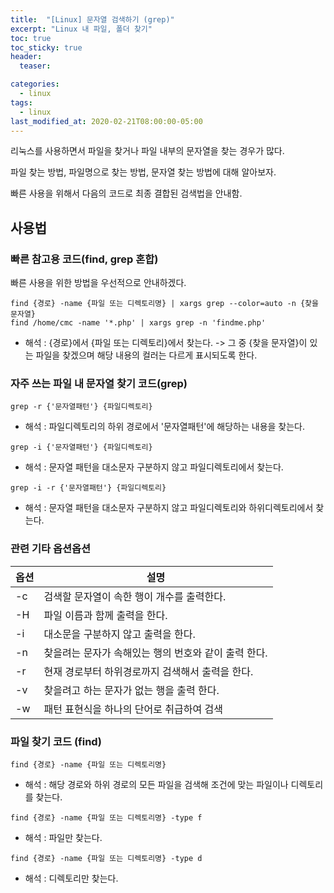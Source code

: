```yaml
---
title:  "[Linux] 문자열 검색하기 (grep)"
excerpt: "Linux 내 파일, 폴더 찾기"
toc: true
toc_sticky: true
header:
  teaser: 

categories:
  - linux
tags:
  - linux
last_modified_at: 2020-02-21T08:00:00-05:00
---
```


리눅스를 사용하면서 파일을 찾거나 파일 내부의 문자열을 찾는 경우가 많다.

파일 찾는 방법, 파일명으로 찾는 방법, 문자열 찾는 방법에 대해 알아보자.

빠른 사용을 위해서 다음의 코드로 최종 결합된 검색법을 안내함.

## 사용법

### 빠른 참고용 코드(find, grep 혼합)

빠른 사용을 위한 방법을 우선적으로 안내하겠다.

```
find {경로} -name {파일 또는 디렉토리명} | xargs grep --color=auto -n {찾을 문자열}
find /home/cmc -name '*.php' | xargs grep -n 'findme.php'
```

- 해석 : {경로}에서 {파일 또는 디렉토리}에서 찾는다. -> 그 중 {찾을 문자열}이 있는 파일을 찾겠으며 해당 내용의 컬러는 다르게 표시되도록 한다.



### 자주 쓰는 파일 내 문자열 찾기 코드(grep)

```
grep -r {'문자열패턴'} {파일디렉토리}
```

- 해석 : 파일디렉토리의 하위 경로에서 '문자열패턴'에 해당하는 내용을 찾는다.

  

```
grep -i {'문자열패턴'} {파일디렉토리}
```

- 해석 : 문자열 패턴을 대소문자 구분하지 않고 파일디렉토리에서 찾는다. 

  

```
grep -i -r {'문자열패턴'} {파일디렉토리}
```

- 해석 : 문자열 패턴을 대소문자 구분하지 않고 파일디렉토리와 하위디렉토리에서 찾는다.



### 관련 기타 옵션옵션

| 옵션 | 설명                                                 |
| ---- | ---------------------------------------------------- |
| -c   | 검색할 문자열이 속한 행이 개수를 출력한다.           |
| -H   | 파일 이름과 함께 출력을 한다.                        |
| -i   | 대소문을 구분하지 않고 출력을 한다.                  |
| -n   | 찾을려는 문자가 속해있는 행의 번호와 같이 출력 한다. |
| -r   | 현재 경로부터 하위경로까지 검색해서 출력을 한다.     |
| -v   | 찾을려고 하는 문자가 없는 행을 출력 한다.            |
| -w   | 패턴 표현식을 하나의 단어로 취급하여 검색            |



### 파일 찾기 코드 (find)
```
find {경로} -name {파일 또는 디렉토리명}
```

- 해석 : 해당 경로와 하위 경로의 모든 파일을 검색해 조건에 맞는 파일이나 디렉토리를 찾는다. 



```
find {경로} -name {파일 또는 디렉토리명} -type f
```

- 해석 : 파일만 찾는다.



```
find {경로} -name {파일 또는 디렉토리명} -type d
```

-  해석 : 디렉토리만 찾는다.